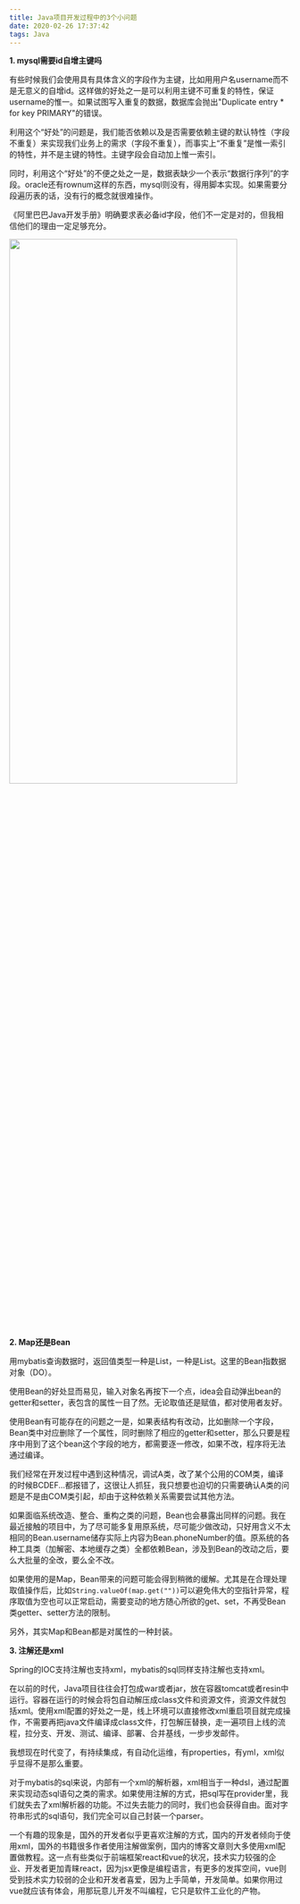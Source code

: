 ```yaml
---
title: Java项目开发过程中的3个小问题
date: 2020-02-26 17:37:42
tags: Java
---
```


**1. mysql需要id自增主键吗**

有些时候我们会使用具有具体含义的字段作为主键，比如用用户名username而不是无意义的自增id。这样做的好处之一是可以利用主键不可重复的特性，保证username的惟一。如果试图写入重复的数据，数据库会抛出"Duplicate entry * for key PRIMARY"的错误。

利用这个“好处”的问题是，我们能否依赖以及是否需要依赖主键的默认特性（字段不重复）来实现我们业务上的需求（字段不重复），而事实上“不重复”是惟一索引的特性，并不是主键的特性。主键字段会自动加上惟一索引。

同时，利用这个“好处”的不便之处之一是，数据表缺少一个表示“数据行序列”的字段。oracle还有rownum这样的东西，mysql则没有，得用脚本实现。如果需要分段遍历表的话，没有行的概念就很难操作。

《阿里巴巴Java开发手册》明确要求表必备id字段，他们不一定是对的，但我相信他们的理由一定足够充分。

<img src="id.png" width="90%" height="50%" />

**2. Map还是Bean**

用mybatis查询数据时，返回值类型一种是List<Map>，一种是List<Bean>。这里的Bean指数据对象（DO）。

使用Bean的好处显而易见，输入对象名再按下一个点，idea会自动弹出bean的getter和setter，表包含的属性一目了然。无论取值还是赋值，都对使用者友好。

使用Bean有可能存在的问题之一是，如果表结构有改动，比如删除一个字段，Bean类中对应删除了一个属性，同时删除了相应的getter和setter，那么只要是程序中用到了这个bean这个字段的地方，都需要逐一修改，如果不改，程序将无法通过编译。

我们经常在开发过程中遇到这种情况，调试A类，改了某个公用的COM类，编译的时候BCDEF...都报错了，这很让人抓狂，我只想要也迫切的只需要确认A类的问题是不是由COM类引起，却由于这种依赖关系需要尝试其他方法。

如果面临系统改造、整合、重构之类的问题，Bean也会暴露出同样的问题。我在最近接触的项目中，为了尽可能多复用原系统，尽可能少做改动，只好用含义不太相同的Bean.username储存实际上内容为Bean.phoneNumber的值。原系统的各种工具类（加解密、本地缓存之类）全都依赖Bean，涉及到Bean的改动之后，要么大批量的全改，要么全不改。

如果使用的是Map，Bean带来的问题可能会得到稍微的缓解。尤其是在合理处理取值操作后，比如`String.valueOf(map.get(""))`可以避免伟大的空指针异常，程序取值为空也可以正常启动，需要变动的地方随心所欲的get、set，不再受Bean类getter、setter方法的限制。

另外，其实Map和Bean都是对属性的一种封装。

**3. 注解还是xml**

Spring的IOC支持注解也支持xml，mybatis的sql同样支持注解也支持xml。

在以前的时代，Java项目往往会打包成war或者jar，放在容器tomcat或者resin中运行。容器在运行的时候会将包自动解压成class文件和资源文件，资源文件就包括xml。使用xml配置的好处之一是，线上环境可以直接修改xml重启项目就完成操作，不需要再把java文件编译成class文件，打包解压替换，走一遍项目上线的流程，拉分支、开发、测试、编译、部署、合并基线，一步步发邮件。

我想现在时代变了，有持续集成，有自动化运维，有properties，有yml，xml似乎显得不是那么重要。

对于mybatis的sql来说，内部有一个xml的解析器，xml相当于一种dsl，通过配置来实现动态sql语句之类的需求。如果使用注解的方式，把sql写在provider里，我们就失去了xml解析器的功能。不过失去能力的同时，我们也会获得自由。面对字符串形式的sql语句，我们完全可以自己封装一个parser。

一个有趣的现象是，国外的开发者似乎更喜欢注解的方式，国内的开发者倾向于使用xml，国外的书籍很多作者使用注解做案例，国内的博客文章则大多使用xml配置做教程。这一点有些类似于前端框架react和vue的状况，技术实力较强的企业、开发者更加青睐react，因为jsx更像是编程语言，有更多的发挥空间，vue则受到技术实力较弱的企业和开发者喜爱，因为上手简单，开发简单。如果你用过vue就应该有体会，用那玩意儿开发不叫编程，它只是软件工业化的产物。

